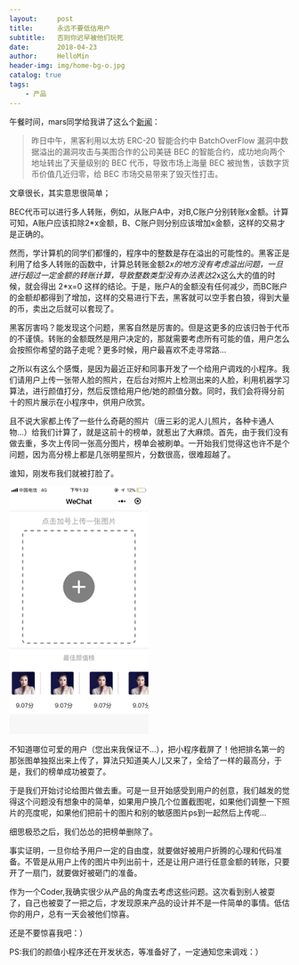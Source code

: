 ```yaml
---
layout:     post
title:      永远不要低估用户
subtitle:   否则你迟早被他们玩死
date:       2018-04-23
author:     HelloMin
header-img: img/home-bg-o.jpg
catalog: true
tags:
    - 产品
---
```

午餐时间，mars同学给我讲了这么个[新闻](https://www.huxiu.com/article/241333.html)：

> 昨日中午，黑客利用以太坊 ERC-20 智能合约中 BatchOverFlow 漏洞中数据溢出的漏洞攻击与美图合作的公司美链 BEC 的智能合约，成功地向两个地址转出了天量级别的 BEC 代币，导致市场上海量 BEC 被抛售，该数字货币价值几近归零，给 BEC 市场交易带来了毁灭性打击。

文章很长，其实意思很简单；

BEC代币可以进行多人转账，例如，从账户A中，对B,C账户分别转账x金额。计算可知，A账户应该扣除2*x金额，B、C账户则分别应该增加x金额，这样的交易才是正确的。

然而，学计算机的同学们都懂的，程序中的整数是存在溢出的可能性的。黑客正是利用了给多人转账的函数中，计算总转账金额2*x的地方没有考虑溢出问题，一旦进行超过一定金额的转账计算，导致整数类型没有办法表达2*x这么大的值的时候，就会得出 2*x=0 这样的结论。于是，账户A的金额没有任何减少，而BC账户的金额却都得到了增加，这样的交易进行下去，黑客就可以空手套白狼，得到大量的币，卖出之后就可以套现了。

黑客厉害吗？能发现这个问题，黑客自然是厉害的。但是这更多的应该归咎于代币的不谨慎。转账的金额既然是用户决定的，那就需要考虑所有可能的值，用户怎么会按照你希望的路子走呢？更多时候，用户最喜欢不走寻常路...

之所以有这么个感慨，是因为最近正好和同事开发了一个给用户调戏的小程序。我们请用户上传一张带人脸的照片，在后台对照片上检测出来的人脸，利用机器学习算法，进行颜值打分，然后反馈给用户他/她的颜值分数。同时，我们会将得分前十的照片展示在小程序中，供用户欣赏。

且不说大家都上传了一些什么奇葩的照片（唐三彩的泥人儿照片，各种卡通人物...）给我们计算了，就是这前十的榜单，就惹出了大麻烦。首先，由于我们没有做去重，多次上传同一张高分图片，榜单会被刷单。一开始我们觉得这也许不是个问题，因为高分榜上都是几张明星照片，分数很高，很难超越了。

谁知，刚发布我们就被打脸了。

<img src="/img/post_img/facerating_shua.png" alt="榜单被刷了" width="250px"/>

不知道哪位可爱的用户（您出来我保证不...），把小程序截屏了！他把排名第一的那张图单独抠出来上传了，算法只知道美人儿又来了，全给了一样的最高分，于是，我们的榜单成功被耍了。

于是我们开始讨论给图片做去重。可是一旦开始感受到用户的创意，我们越发的觉得这个问题没有想象中的简单，如果用户换几个位置截图呢，如果他们调整一下照片的亮度呢，如果他们把前十的图片和别的敏感图片ps到一起然后上传呢...

细思极恐之后，我们怂怂的把榜单删除了。

事实证明，一旦你给予用户一定的自由度，就要做好被用户折腾的心理和代码准备。不管是从用户上传的图片中列出前十，还是让用户进行任意金额的转账，只要开了一扇门，就要做好被砸门的准备。

作为一个Coder,我确实很少从产品的角度去考虑这些问题。这次看到别人被耍了，自己也被耍了一把之后，才发现原来产品的设计并不是一件简单的事情。低估你的用户，总有一天会被他们惊喜。

还是不要惊喜我吧：）

PS:我们的颜值小程序还在开发状态，等准备好了，一定通知您来调戏：）
